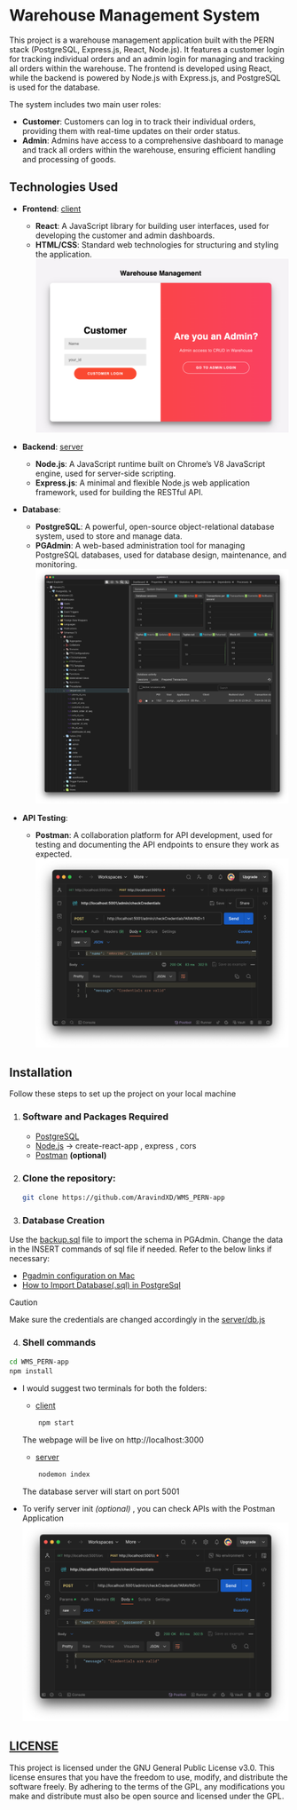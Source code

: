 # Warehouse Management System 

  This project is a warehouse management application built with the PERN stack (PostgreSQL, Express.js, React, Node.js). It features a customer login for tracking individual orders and an admin login for managing and tracking all orders within the warehouse. The frontend is developed using React, while the backend is powered by Node.js with Express.js, and PostgreSQL is used for the database.

  The system includes two main user roles:

- **Customer**: Customers can log in to track their individual orders, providing them with real-time updates on their order status.
- **Admin**: Admins have access to a comprehensive dashboard to manage and track all orders within the warehouse, ensuring efficient handling and processing of goods.



## Technologies Used

  -	**Frontend**: [client](https://github.com/AravindXD/WMS_PERN-app/tree/main/client)
	-	**React**: A JavaScript library for building user interfaces, used for developing the customer and admin dashboards.
	-	**HTML/CSS**: Standard web technologies for structuring and styling the application.
    ![Alt text](docs/Homepage.png)

  -	**Backend**: [server](https://github.com/AravindXD/WMS_PERN-app/tree/main/server)
	-	**Node.js**: A JavaScript runtime built on Chrome’s V8 JavaScript engine, used for server-side scripting.
	-	**Express.js**: A minimal and flexible Node.js web application framework, used for building the RESTful API.

  -	**Database**:	
	-	**PostgreSQL**: A powerful, open-source object-relational database system, used to store and manage data.
	-	**PGAdmin**: A web-based administration tool for managing PostgreSQL databases, used for database design, maintenance, and monitoring.
        ![Alt text](docs/pgadmin.png)

  -	**API Testing**:	
	-	**Postman**: A collaboration platform for API development, used for testing and documenting the API endpoints to ensure they work as expected.
        ![Alt text](docs/PostmanAPI2.png)



## Installation 
Follow these steps to set up the project on your local machine

 1. ### Software and Packages Required
    - [PostgreSQL](https://www.postgresql.org/download/)
    - [Node.js](https://nodejs.org/en) -> create-react-app , express , cors
    - [Postman](https://www.postman.com/downloads/) **(optional)**

2. ### Clone the repository:
    ```sh
    git clone https://github.com/AravindXD/WMS_PERN-app
    ```

3. ### Database Creation
Use the [backup.sql](backup.sql) file to import the schema in PGAdmin. Change the data in the INSERT commands of sql file if needed. 
Refer to the below links if necessary: 
- [Pgadmin configuration on Mac](https://youtu.be/yOkRqeABEnE?si=xIE4sJ9OA4c1hiE4)
- [How to Import Database(.sql) in PostgreSql](https://youtu.be/3AKIA8pu8YY?si=J_4XqB05Mq6oc8ib)

>[!CAUTION]
> Make sure the credentials are changed accordingly in the [server/db.js](server/db.js)

4. ### Shell commands
```sh
cd WMS_PERN-app
npm install
```
- I would suggest two terminals for both the folders:
    - [client](https://github.com/AravindXD/WMS_PERN-app/tree/main/client)
    ```sh
        npm start
    ```
    The webpage will be live on http://localhost:3000

    - [server](https://github.com/AravindXD/WMS_PERN-app/tree/main/server)
    ```sh
        nodemon index
    ```
    The database server will start on port 5001

- To verify server init *(optional)* , you can check APIs with the Postman Application
![Alt text](docs/PostmanAPI2.png)

## [LICENSE](LICENSE)

This project is licensed under the GNU General Public License v3.0. This license ensures that you have the freedom to use, modify, and distribute the software freely. By adhering to the terms of the GPL, any modifications you make and distribute must also be open source and licensed under the GPL.